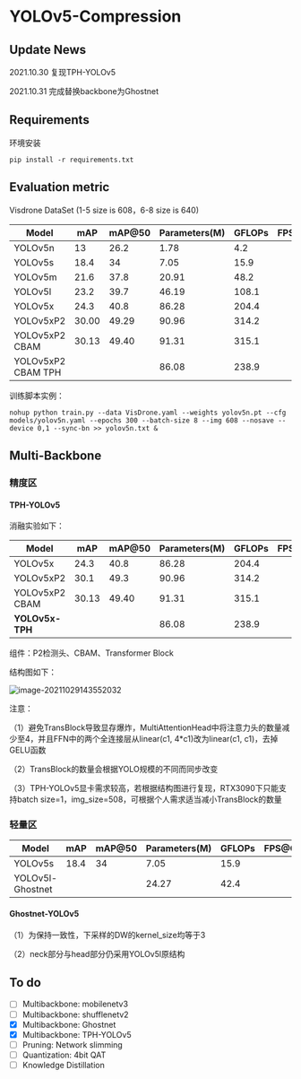 # YOLOv5-Compression



## Update News

2021.10.30 复现TPH-YOLOv5

2021.10.31 完成替换backbone为Ghostnet

## Requirements

环境安装

`pip install -r requirements.txt`


## Evaluation metric

Visdrone DataSet (1-5 size is 608，6-8 size is 640)

| Model              | mAP   | mAP@50 | Parameters(M) | GFLOPs | FPS@CPU |
| ------------------ | ----- | ------ | ------------- | ------ | ------- |
| YOLOv5n            | 13    | 26.2   | 1.78          | 4.2    |         |
| YOLOv5s            | 18.4  | 34     | 7.05          | 15.9   |         |
| YOLOv5m            | 21.6  | 37.8   | 20.91         | 48.2   |         |
| YOLOv5l            | 23.2  | 39.7   | 46.19         | 108.1  |         |
| YOLOv5x            | 24.3  | 40.8   | 86.28         | 204.4  |         |
| YOLOv5xP2          | 30.00 | 49.29  | 90.96         | 314.2  |         |
| YOLOv5xP2 CBAM     | 30.13 | 49.40  | 91.31         | 315.1  |         |
| YOLOv5xP2 CBAM TPH |       |        | 86.08         | 238.9  |         |

训练脚本实例：

```shell
nohup python train.py --data VisDrone.yaml --weights yolov5n.pt --cfg models/yolov5n.yaml --epochs 300 --batch-size 8 --img 608 --nosave --device 0,1 --sync-bn >> yolov5n.txt &
```

## Multi-Backbone

### 精度区

#### TPH-YOLOv5

消融实验如下：

| Model           | mAP   | mAP@50 | Parameters(M) | GFLOPs | FPS@CPU |
| --------------- | ----- | ------ | ------------- | ------ | ------- |
| YOLOv5x         | 24.3  | 40.8   | 86.28         | 204.4  |         |
| YOLOv5xP2       | 30.1  | 49.3   | 90.96         | 314.2  |         |
| YOLOv5xP2 CBAM  | 30.13 | 49.40  | 91.31         | 315.1  |         |
| **YOLOv5x-TPH** |       |        | 86.08         | 238.9  |         |

组件：P2检测头、CBAM、Transformer Block

结构图如下：

![image-20211029143552032](C:\Users\ZhangYuan\AppData\Roaming\Typora\typora-user-images\TPH-YOLOv5.png)

注意：

（1）避免TransBlock导致显存爆炸，MultiAttentionHead中将注意力头的数量减少至4，并且FFN中的两个全连接层从linear(c1, 4*c1)改为linear(c1, c1)，去掉GELU函数

（2）TransBlock的数量会根据YOLO规模的不同而同步改变

（3）TPH-YOLOv5显卡需求较高，若根据结构图进行复现，RTX3090下只能支持batch size=1，img_size=508，可根据个人需求适当减小TransBlock的数量

### 轻量区

| Model            | mAP  | mAP@50 | Parameters(M) | GFLOPs | FPS@CPU |
| ---------------- | ---- | ------ | ------------- | ------ | ------- |
| YOLOv5s          | 18.4 | 34     | 7.05          | 15.9   |         |
| YOLOv5l-Ghostnet |      |        | 24.27         | 42.4   |         |

#### Ghostnet-YOLOv5

（1）为保持一致性，下采样的DW的kernel_size均等于3

（2）neck部分与head部分仍采用YOLOv5l原结构



## To do

- [ ] Multibackbone: mobilenetv3
- [ ] Multibackbone: shufflenetv2
- [x] Multibackbone: Ghostnet
- [x] Multibackbone: TPH-YOLOv5
- [ ] Pruning: Network slimming
- [ ] Quantization: 4bit QAT
- [ ] Knowledge Distillation